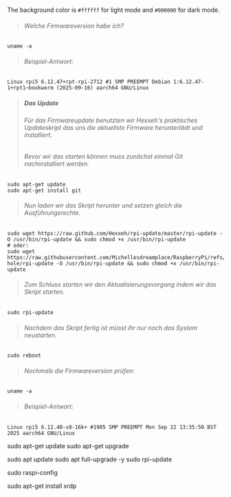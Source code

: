 The background color is `#ffffff` for light mode and `#000000` for dark mode.


> ###### Welche Firmwareversion habe ich?

```
uname -a
```

> ###### Beispiel-Antwort:
```
Linux rpi5 6.12.47+rpt-rpi-2712 #1 SMP PREEMPT Debian 1:6.12.47-1+rpt1~bookworm (2025-09-16) aarch64 GNU/Linux
```

> ##### Das Update
> ###### Für das Firmwareupdate benutzten wir Hexxeh's praktisches Updateskript das uns die aktuellste Firmware herunterlädt und installiert.
> ###### Bevor wir das starten können muss zunächst einmal Git nachinstalliert werden.
```
sudo apt-get update
sudo apt-get install git
```

> ###### Nun laden wir das Skript herunter und setzen gleich die Ausführungsrechte.
```
sudo wget https://raw.github.com/Hexxeh/rpi-update/master/rpi-update -O /usr/bin/rpi-update && sudo chmod +x /usr/bin/rpi-update
# oder:
sudo wget https://raw.githubusercontent.com/Michellesdreamplace/RaspberryPi/refs/heads/main/Pi-hole/rpi-update -O /usr/bin/rpi-update && sudo chmod +x /usr/bin/rpi-update
```

> ###### Zum Schluss starten wir den Aktualisierungsvorgang indem wir das Skript starten.
```
sudo rpi-update
```

> ###### Nachdem das Skript fertig ist müsst ihr nur noch das System neustarten.
```
sudo reboot
```

> ###### Nochmals die Firmwareversion prüfen:
```
uname -a
```

> ###### Beispiel-Antwort:
```
Linux rpi5 6.12.48-v8-16k+ #1905 SMP PREEMPT Mon Sep 22 13:35:50 BST 2025 aarch64 GNU/Linux
```














sudo apt-get update
sudo apt-get upgrade


sudo apt update
sudo apt full-upgrade -y
sudo rpi-update




sudo raspi-config

sudo apt-get install xrdp

